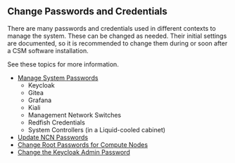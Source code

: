 ## Change Passwords and Credentials

There are many passwords and credentials used in different contexts to manage the system. These
can be changed as needed. Their initial settings are documented, so it is recommended to change 
them during or soon after a CSM software installation.

See these topics for more information.

   * [Manage System Passwords](../security_and_authentication/Manage_System_Passwords.md)
      * Keycloak
      * Gitea
      * Grafana
      * Kiali
      * Management Network Switches
      * Redfish Credentials
      * System Controllers (in a Liquid-cooled cabinet)
   * [Update NCN Passwords](../security_and_authentication/Update_NCN_Passwords.md)
   * [Change Root Passwords for Compute Nodes](../security_and_authentication/System_Security_and_Authentication.md)
   * [Change the Keycloak Admin Password](../security_and_authentication/Change_the_Keycloak_Admin_Password.md)

